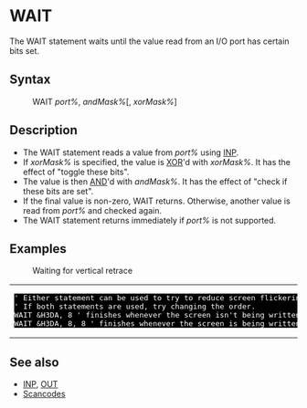 <style>pre.codeide, pre.outputfixed, .outputcrt0 { background-color: #000 !important; color: #FFF !important; }</style><!DOCTYPE html>
<html class="client-nojs" dir="ltr" lang="en">
<head>
<title>WAIT - QB64 Phoenix Edition Wiki</title>
</head>
<body class="mediawiki ltr sitedir-ltr mw-hide-empty-elt ns-0 ns-subject page-WAIT rootpage-WAIT skin-vector action-view skin-vector-legacy vector-feature-language-in-header-enabled vector-feature-language-in-main-page-header-disabled vector-feature-language-alert-in-sidebar-disabled vector-feature-sticky-header-disabled vector-feature-sticky-header-edit-disabled vector-feature-table-of-contents-disabled vector-feature-visual-enhancement-next-disabled">
<div class="mw-body" id="content" role="main">
<a id="top"></a>
<h1 class="firstHeading mw-first-heading" id="firstHeading"><span class="mw-page-title-main">WAIT</span></h1>
<div class="vector-body" id="bodyContent">
<div class="mw-body-content mw-content-ltr" dir="ltr" id="mw-content-text" lang="en"><div class="mw-parser-output"><p>The <a class="mw-selflink selflink">WAIT</a> statement waits until the value read from an I/O port has certain bits set.
</p>
<h2><span class="mw-headline" id="Syntax">Syntax</span></h2>
<dl><dd><a class="mw-selflink selflink">WAIT</a> <i>port%</i>, <i>andMask%</i>[, <i>xorMask%</i>]</dd></dl>
<p>
</p>
<h2><span class="mw-headline" id="Description">Description</span></h2>
<ul><li>The <a class="mw-selflink selflink">WAIT</a> statement reads a value from <i>port%</i> using <a href="INP" title="INP">INP</a>.</li>
<li>If <i>xorMask%</i> is specified, the value is <a class="mw-redirect" href="XOR" title="XOR">XOR</a>'d with <i>xorMask%</i>. It has the effect of "toggle these bits".</li>
<li>The value is then <a href="AND" title="AND">AND</a>'d with <i>andMask%</i>. It has the effect of "check if these bits are set".</li>
<li>If the final value is non-zero, <a class="mw-selflink selflink">WAIT</a> returns. Otherwise, another value is read from <i>port%</i> and checked again.</li>
<li>The <a class="mw-selflink selflink">WAIT</a> statement returns immediately if <i>port%</i> is not supported.</li></ul>
<p>
</p>
<h2><span class="mw-headline" id="Examples">Examples</span></h2>
<dl><dd>Waiting for vertical retrace</dd></dl>
<table cellpadding="15px" width="100%">
<tbody><tr>
<td><pre class="codeide">' Either statement can be used to try to reduce screen flickering.
' If both statements are used, try changing the order.
WAIT &amp;H3DA, 8 ' finishes whenever the screen isn't being written to
WAIT &amp;H3DA, 8, 8 ' finishes whenever the screen is being written to
</pre>
</td></tr></tbody></table>
<p>
</p>
<h2><span class="mw-headline" id="See_also">See also</span></h2>
<ul><li><a href="INP" title="INP">INP</a>, <a href="OUT" title="OUT">OUT</a></li>
<li><a href="Scancodes" title="Scancodes">Scancodes</a></li></ul>
<p>
</p>
<!-- 
NewPP limit report
Cached time: 20240714084657
Cache expiry: 86400
Reduced expiry: false
Complications: [show‐toc]
CPU time usage: 0.024 seconds
Real time usage: 0.032 seconds
Preprocessor visited node count: 56/1000000
Post‐expand include size: 746/2097152 bytes
Template argument size: 60/2097152 bytes
Highest expansion depth: 3/100
Expensive parser function count: 0/100
Unstrip recursion depth: 0/20
Unstrip post‐expand size: 0/5000000 bytes
-->
<!--
Transclusion expansion time report (%,ms,calls,template)
100.00%   18.574      1 -total
 15.19%    2.821      1 Template:PageSyntax
 13.98%    2.597      9 Template:Parameter
 12.73%    2.364      1 Template:PageDescription
 11.84%    2.199      1 Template:PageExamples
 11.12%    2.065      1 Template:CodeEnd
 10.12%    1.879      1 Template:CodeStart
  8.93%    1.658      1 Template:PageNavigation
  8.66%    1.609      1 Template:PageSeeAlso
-->
<!-- Saved in parser cache with key qb64pnix_mw19894-mwmb_:pcache:idhash:549-0!canonical and timestamp 20240714084657 and revision id 6630.
 -->
</div>
</div>
</div>
</div>
</body>
</html>